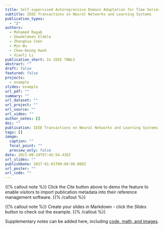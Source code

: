 ```yaml
---
title: Self-supervised Autoregressive Domain Adaptation for Time Series Data
subtitle: IEEE Transactions on Neural Networks and Learning Systems
publication_types:
  - "2"
authors:
  - Mohamed Ragab
  - Emadeldeen Eldele
  - Zhenghua Chen
  - Min Wu
  - Chee-Keong Kwoh
  - Xiaoli Li
publication_short: In IEEE TNNLS
abstract: ""
draft: false
featured: false
projects:
  - example
slides: example
url_pdf: ""
summary: ""
url_dataset: ""
url_project: ""
url_source: ""
url_video: ""
author_notes: []
doi: ""
publication: IEEE Transactions on Neural Networks and Learning Systems
tags: []
image:
  caption: ""
  focal_point: ""
  preview_only: false
date: 2021-08-24T07:45:54.436Z
url_slides: ""
publishDate: 2017-01-01T00:00:00.000Z
url_poster: ""
url_code: ""
---
```


{{% callout note %}}
Click the *Cite* button above to demo the feature to enable visitors to import publication metadata into their reference management software.
{{% /callout %}}

{{% callout note %}}
Create your slides in Markdown - click the *Slides* button to check out the example.
{{% /callout %}}

Supplementary notes can be added here, including [code, math, and images](https://wowchemy.com/docs/writing-markdown-latex/).
